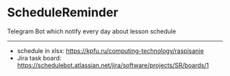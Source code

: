 # ScheduleReminder
Telegram Bot which notify every day about lesson schedule

---

* schedule in xlsx: https://kpfu.ru/computing-technology/raspisanie
* Jira task board: https://schedulebot.atlassian.net/jira/software/projects/SR/boards/1
